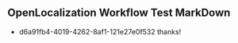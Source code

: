 ## OpenLocalization Workflow Test MarkDown
* d6a91fb4-4019-4262-8af1-121e27e0f532 thanks!

<!--HONumber=Aug16_HO1-->


